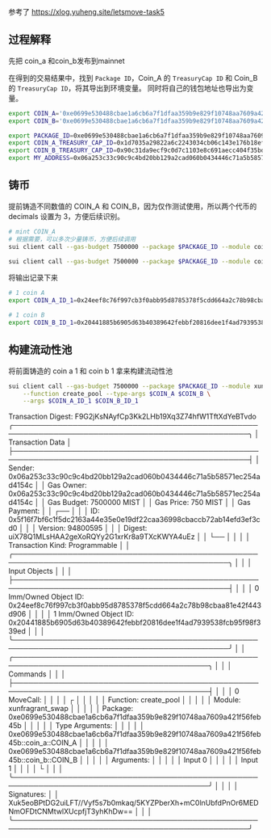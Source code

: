 参考了 https://xlog.yuheng.site/letsmove-task5

## 过程解释
 
先把 coin_a 和coin_b发布到mainnet

在得到的交易结果中，找到 `Package ID`，Coin_A 的 `TreasuryCap ID` 和 Coin_B 的 `TreasuryCap ID`，将其导出到环境变量。
同时将自己的钱包地址也导出为变量。

```bash
export COIN_A='0xe0699e530488cbae1a6cb6a7f1dfaa359b9e829f10748aa7609a421f56feb45b::coin_a::COIN_A'
export COIN_B='0xe0699e530488cbae1a6cb6a7f1dfaa359b9e829f10748aa7609a421f56feb45b::coin_b::COIN_B'

export PACKAGE_ID=0xe0699e530488cbae1a6cb6a7f1dfaa359b9e829f10748aa7609a421f56feb45b
export COIN_A_TREASURY_CAP_ID=0x1d7035a29822a6c2243034cb06c143e176b18ef97a7337b16a67ad4a95954164 
export COIN_B_TREASURY_CAP_ID=0x90c31da9ecf9c0d7c1103e8c691aecc404f35bd9fbdcaa5c8dff0bff339ef690
export MY_ADDRESS=0x06a253c33c90c9c4bd20bb129a2cad060b0434446c71a5b58571ec254ad4154c
```

## 铸币

提前铸造不同数值的 COIN_A 和 COIN_B，因为仅作测试使用，所以两个代币的 decimals 设置为 3，方便后续识别。

```bash
# mint COIN_A
# 根据需要，可以多次少量铸币，方便后续调用
sui client call --gas-budget 7500000 --package $PACKAGE_ID --module coin_a --function mint --args $COIN_A_TREASURY_CAP_ID 1000 $MY_ADDRESS

sui client call --gas-budget 7500000 --package $PACKAGE_ID --module coin_b --function mint --args $COIN_B_TREASURY_CAP_ID 1000 $MY_ADDRESS
```

将输出记录下来

```bash
# 1 coin A
export COIN_A_ID_1=0x24eef8c76f997cb3f0abb95d8785378f5cdd664a2c78b98cbaa81e42f443d906

# 1 coin B
export COIN_B_ID_1=0x20441885b6905d63b40389642febbf20816dee1f4ad7939538fcb95f98f339ed
```

## 构建流动性池

将前面铸造的 coin a 1 和 coin b 1 拿来构建流动性池

```bash
sui client call --gas-budget 7500000 --package $PACKAGE_ID --module xunfragrant_swap \
    --function create_pool --type-args $COIN_A $COIN_B \
    --args $COIN_A_ID_1 $COIN_B_ID_1
```

Transaction Digest: F9G2jKsNAyfCp3Kk2LHb19Xq3Z74hfW1TftXdYeBTvdo
╭─────────────────────────────────────────────────────────────────────────────────────────────────╮
│ Transaction Data                                                                                │
├─────────────────────────────────────────────────────────────────────────────────────────────────┤
│ Sender: 0x06a253c33c90c9c4bd20bb129a2cad060b0434446c71a5b58571ec254ad4154c                      │
│ Gas Owner: 0x06a253c33c90c9c4bd20bb129a2cad060b0434446c71a5b58571ec254ad4154c                   │
│ Gas Budget: 7500000 MIST                                                                        │
│ Gas Price: 750 MIST                                                                             │
│ Gas Payment:                                                                                    │
│  ┌──                                                                                            │
│  │ ID: 0x5f16f7bf6c1f5dc2163a44e35e0e19df22caa36998cbaccb72ab14efd3ef3cd0                       │
│  │ Version: 94800595                                                                            │
│  │ Digest: uiX78Q1MLsHAA2geXoRQYy2G1xrKr8a9TXcKWYA4uEz                                          │
│  └──                                                                                            │
│                                                                                                 │
│ Transaction Kind: Programmable                                                                  │
│ ╭─────────────────────────────────────────────────────────────────────────────────────────────╮ │
│ │ Input Objects                                                                               │ │
│ ├─────────────────────────────────────────────────────────────────────────────────────────────┤ │
│ │ 0   Imm/Owned Object ID: 0x24eef8c76f997cb3f0abb95d8785378f5cdd664a2c78b98cbaa81e42f443d906 │ │
│ │ 1   Imm/Owned Object ID: 0x20441885b6905d63b40389642febbf20816dee1f4ad7939538fcb95f98f339ed │ │
│ ╰─────────────────────────────────────────────────────────────────────────────────────────────╯ │
│ ╭─────────────────────────────────────────────────────────────────────────────────────────╮     │
│ │ Commands                                                                                │     │
│ ├─────────────────────────────────────────────────────────────────────────────────────────┤     │
│ │ 0  MoveCall:                                                                            │     │
│ │  ┌                                                                                      │     │
│ │  │ Function:  create_pool                                                               │     │
│ │  │ Module:    xunfragrant_swap                                                          │     │
│ │  │ Package:   0xe0699e530488cbae1a6cb6a7f1dfaa359b9e829f10748aa7609a421f56feb45b        │     │
│ │  │ Type Arguments:                                                                      │     │
│ │  │   0xe0699e530488cbae1a6cb6a7f1dfaa359b9e829f10748aa7609a421f56feb45b::coin_a::COIN_A │     │
│ │  │   0xe0699e530488cbae1a6cb6a7f1dfaa359b9e829f10748aa7609a421f56feb45b::coin_b::COIN_B │     │
│ │  │ Arguments:                                                                           │     │
│ │  │   Input  0                                                                           │     │
│ │  │   Input  1                                                                           │     │
│ │  └                                                                                      │     │
│ ╰─────────────────────────────────────────────────────────────────────────────────────────╯     │
│                                                                                                 │
│ Signatures:                                                                                     │
│    Xuk5eoBPtDG2uiLFT//Vyf5s7b0mkaq/5KYZPberXh+mC0lnUbfdPnOr6MEDNmOFDtCNMtwlXUcpfjT3yhKhDw==     │
│                                                                                                 │
╰─────────────────────────────────────────────────────────────────────────────────────────────────╯
